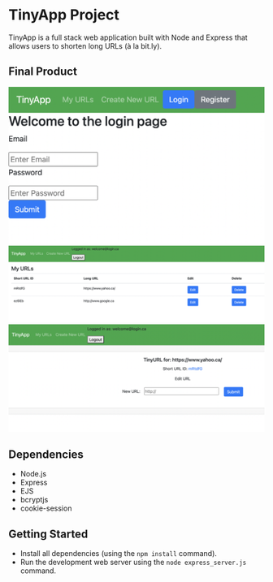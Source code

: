 # TinyApp Project

TinyApp is a full stack web application built with Node and Express that allows users to shorten long URLs (à la bit.ly).

## Final Product
!["Login page"](https://github.com/cniscoding/tinyapp/blob/main/docs/urls-login-page.png?raw=true)
!["Logged-in homepage"](https://github.com/cniscoding/tinyapp/blob/main/docs/logged-in-home.png?raw=true)
!["Tiny Url page"](https://github.com/cniscoding/tinyapp/blob/main/docs/urls-tiny-url.png?raw=true)

## Dependencies

- Node.js
- Express
- EJS
- bcryptjs
- cookie-session

## Getting Started

- Install all dependencies (using the `npm install` command).
- Run the development web server using the `node express_server.js` command.